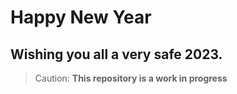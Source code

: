# Happy New Year

## Wishing you all a very safe 2023.

> Caution: **This repository is a work in progress**
